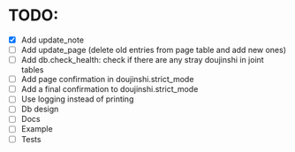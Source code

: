 # TODO:  
- [x] Add update_note  
- [ ] Add update_page (delete old entries from page table and add new ones)  
- [ ] Add db.check_health: check if there are any stray doujinshi in joint tables  
- [ ] Add page confirmation in doujinshi.strict_mode  
- [ ] Add a final confirmation to doujinshi.strict_mode  
- [ ] Use logging instead of printing  
- [ ] Db design  
- [ ] Docs  
- [ ] Example  
- [ ] Tests  